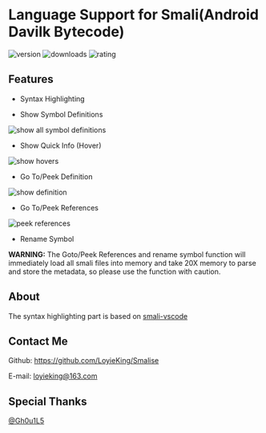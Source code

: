 # Language Support for Smali(Android Davilk Bytecode)

![version](https://img.shields.io/visual-studio-marketplace/v/LoyieKing.smalise?style=flat-square) ![downloads](https://img.shields.io/visual-studio-marketplace/d/LoyieKing.smalise?color=green&style=flat-square) ![rating](https://img.shields.io/visual-studio-marketplace/stars/LoyieKing.smalise?style=flat-square)

## Features

* Syntax Highlighting

* Show Symbol Definitions

![show all symbol definitions](./images/example_pics/show_symbols.gif)

* Show Quick Info (Hover)

![show hovers](./images/example_pics/hover.gif)

* Go To/Peek Definition

![show definition](./images/example_pics/show_definition.gif)

* Go To/Peek References

![peek references](./images/example_pics/peek_ref.gif)

* Rename Symbol

**WARNING:** The Goto/Peek References and rename symbol function will immediately load all smali files into memory and take 20X memory to parse and store the metadata, so please use the function with caution.

## About

The syntax highlighting part is based on [smali-vscode](https://github.com/W-WTerDan/smali-vscode)

## Contact Me

Github: <https://github.com/LoyieKing/Smalise>

E-mail: loyieking@163.com

## Special Thanks

[@Gh0u1L5](https://github.com/Gh0u1L5)
